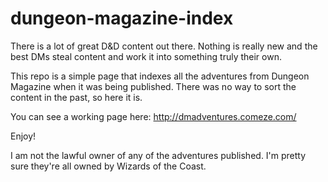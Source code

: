 # dungeon-magazine-index
There is a lot of great D&D content out there. Nothing is really new and the best DMs steal content and work it into something truly their own.

This repo is a simple page that indexes all the adventures from Dungeon Magazine when it was being published. There was no way to sort the content in the past, so here it is.

You can see a working page here: http://dmadventures.comeze.com/

Enjoy!

I am not the lawful owner of any of the adventures published. I'm pretty sure they're all owned by Wizards of the Coast.